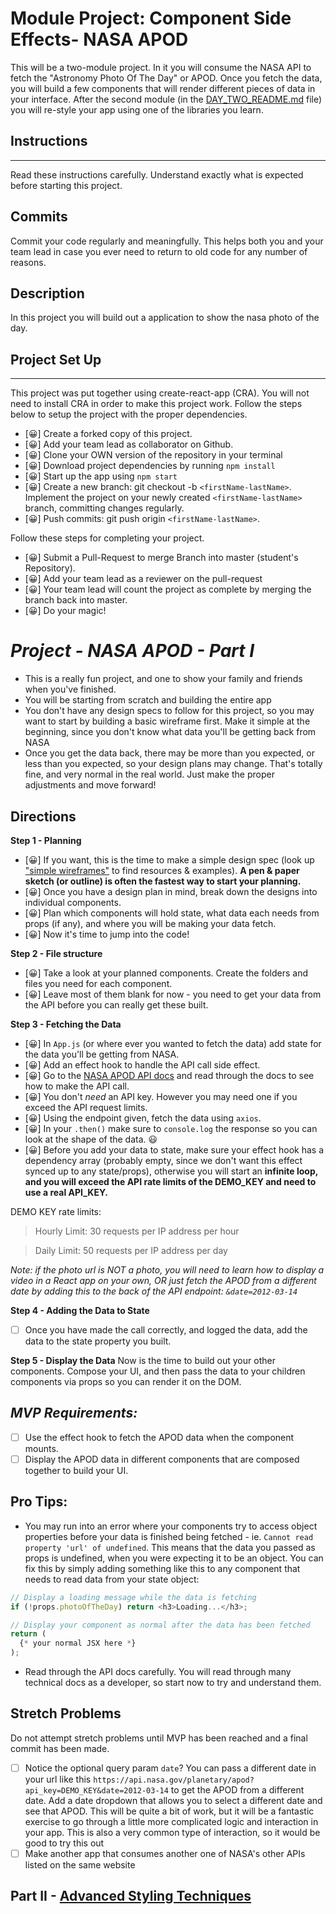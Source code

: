 # Module Project: Component Side Effects- NASA APOD

This will be a two-module project. In it you will consume the NASA API to fetch the "Astronomy Photo Of The Day" or APOD. Once you fetch the data, you will build a few components that will render different pieces of data in your interface. After the second module (in the [DAY_TWO_README.md](DAY_TWO_README.md) file) you will re-style your app using one of the libraries you learn.

## Instructions

---

Read these instructions carefully. Understand exactly what is expected before starting this project.

## Commits

Commit your code regularly and meaningfully. This helps both you and your team lead in case you ever need to return to old code for any number of reasons.

## Description

In this project you will build out a application to show the nasa photo of the day.

## Project Set Up

---

This project was put together using create-react-app (CRA). You will not need to install CRA in order to make this project work. Follow the steps below to setup the project with the proper dependencies.

- [😀] Create a forked copy of this project.
- [😀] Add your team lead as collaborator on Github.
- [😀] Clone your OWN version of the repository in your terminal
- [😀] Download project dependencies by running `npm install`
- [😀] Start up the app using `npm start`
- [😀] Create a new branch: git checkout -b `<firstName-lastName>`.
  Implement the project on your newly created `<firstName-lastName>` branch, committing changes regularly.
- [😀] Push commits: git push origin `<firstName-lastName>`.

Follow these steps for completing your project.

- [😀] Submit a Pull-Request to merge Branch into master (student's Repository).
- [😀] Add your team lead as a reviewer on the pull-request
- [😀] Your team lead will count the project as complete by merging the branch back into master.
- [😀] Do your magic!

# _Project - NASA APOD - Part I_

- This is a really fun project, and one to show your family and friends when you've finished.
- You will be starting from scratch and building the entire app
- You don't have any design specs to follow for this project, so you may want to start by building a basic wireframe first. Make it simple at the beginning, since you don't know what data you'll be getting back from NASA
- Once you get the data back, there may be more than you expected, or less than you expected, so your design plans may change. That's totally fine, and very normal in the real world. Just make the proper adjustments and move forward!

## Directions

**Step 1 - Planning**

- [😀] If you want, this is the time to make a simple design spec (look up ["simple wireframes"](https://www.google.com/search?q=simple+wireframes) to find resources & examples). **A pen & paper sketch (or outline) is often the fastest way to start your planning.**
- [😀] Once you have a design plan in mind, break down the designs into individual components.
- [😀] Plan which components will hold state, what data each needs from props (if any), and where you will be making your data fetch.
- [😀] Now it's time to jump into the code!

**Step 2 - File structure**

- [😀] Take a look at your planned components. Create the folders and files you need for each component.
- [😀] Leave most of them blank for now - you need to get your data from the API before you can really get these built.

**Step 3 - Fetching the Data**

- [😀] In `App.js` (or where ever you wanted to fetch the data) add state for the data you'll be getting from NASA.
- [😀] Add an effect hook to handle the API call side effect.
- [😀] Go to the [NASA APOD API docs](https://api.nasa.gov/#apod) and read through the docs to see how to make the API call.
- [😀] You don't _need_ an API key. However you may need one if you exceed the API request limits.
- [😀] Using the endpoint given, fetch the data using `axios`.
- [😀] In your `.then()` make sure to `console.log` the response so you can look at the shape of the data. 😃
- [😀] Before you add your data to state, make sure your effect hook has a dependency array (probably empty, since we don't want this effect synced up to any state/props), otherwise you will start an **infinite loop, and you will exceed the API rate limits of the DEMO_KEY and need to use a real API_KEY.**

DEMO KEY rate limits:

> Hourly Limit: 30 requests per IP address per hour

> Daily Limit: 50 requests per IP address per day

_Note: if the photo url is NOT a photo, you will need to learn how to display a video in a React app on your own, OR just fetch the APOD from a different date by adding this to the back of the API endpoint: `&date=2012-03-14`_

**Step 4 - Adding the Data to State**

- [ ] Once you have made the call correctly, and logged the data, add the data to the state property you built.

**Step 5 - Display the Data**
Now is the time to build out your other components. Compose your UI, and then pass the data to your children components via props so you can render it on the DOM.

## _MVP Requirements:_

- [ ] Use the effect hook to fetch the APOD data when the component mounts.
- [ ] Display the APOD data in different components that are composed together to build your UI.

## Pro Tips:

- You may run into an error where your components try to access object properties before your data is finished being fetched - ie. `Cannot read property 'url' of undefined`. This means that the data you passed as props is undefined, when you were expecting it to be an object. You can fix this by simply adding something like this to any component that needs to read data from your state object:

```js
// Display a loading message while the data is fetching
if (!props.photoOfTheDay) return <h3>Loading...</h3>;

// Display your component as normal after the data has been fetched
return (
  {* your normal JSX here *}
);
```

- Read through the API docs carefully. You will read through many technical docs as a developer, so start now to try and understand them.

## Stretch Problems

Do not attempt stretch problems until MVP has been reached and a final commit has been made.

- [ ] Notice the optional query param `date`? You can pass a different date in your url like this `https://api.nasa.gov/planetary/apod?api_key=DEMO_KEY&date=2012-03-14` to get the APOD from a different date. Add a date dropdown that allows you to select a different date and see that APOD. This will be quite a bit of work, but it will be a fantastic exercise to go through a little more complicated logic and interaction in your app. This is also a very common type of interaction, so it would be good to try this out
- [ ] Make another app that consumes another one of NASA's other APIs listed on the same website

## Part II - [Advanced Styling Techniques](DAY_TWO_README.md)
